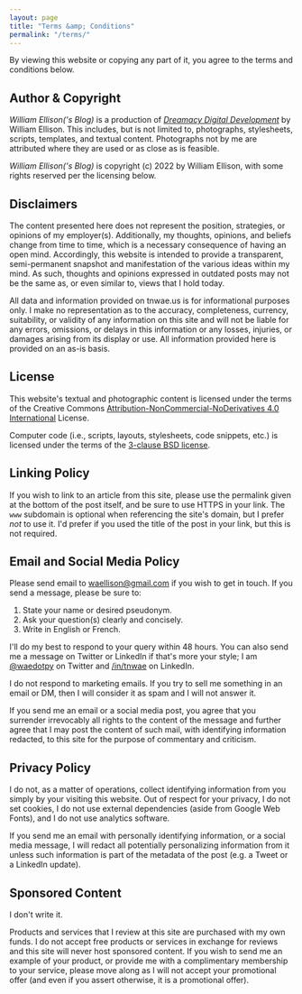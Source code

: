 ```yaml
---
layout: page
title: "Terms &amp; Conditions"
permalink: "/terms/"
---
```


By viewing this website or copying any part of it, you agree to the
terms and conditions below.

## Author & Copyright

_William Ellison('s Blog)_ is a production of _[Dreamacy Digital Development](https://dreamacy.io)_ by William Ellison.  This includes, but is not limited to, photographs, stylesheets, scripts, templates, and textual content.  Photographs not by me are attributed where they are used or as close as is feasible.

_William Ellison('s Blog)_ is copyright (c) 2022 by William Ellison, with some rights reserved per the licensing below.

## Disclaimers

The content presented here does not represent the position, strategies, or opinions of my employer(s).  Additionally, my thoughts, opinions, and beliefs change from time to time, which is a necessary consequence of having an open mind.  Accordingly, this website is intended to provide a transparent, semi-permanent snapshot and manifestation of the various ideas within my mind.  As such, thoughts and opinions expressed in outdated posts may not be the same as, or even similar to, views that I hold today.

All data and information provided on tnwae.us is for informational purposes only.  I make no representation as to the accuracy, completeness, currency, suitability, or validity of any information on this site and will not be liable for any errors, omissions, or delays in this information or any losses, injuries, or damages arising from its display or use.  All information provided here is provided on an as-is basis.

## License

This website's textual and photographic content is licensed under the terms of the Creative Commons [Attribution-NonCommercial-NoDerivatives 4.0 International][cc-by-nc-nd-4.0] License.

Computer code (i.e., scripts, layouts, stylesheets, code snippets, etc.) is licensed under the terms of the [3-clause BSD license][lic].

[cc-by-nc-nd-4.0]: http://creativecommons.org/licenses/by-nc-nd/4.0/deed
[lic]: https://github.com/waellison/waellison.blog/blob/trunk/COPYING

## Linking Policy

If you wish to link to an article from this site, please use the permalink given at the bottom of the post itself, and be sure to use HTTPS in your link.  The `www` subdomain is optional when referencing the site's domain, but I prefer _not_ to use it.  I'd prefer if you used the title of the post in your link, but this is not required.

## Email and Social Media Policy

Please send email to <waellison@gmail.com> if you wish to get in touch.  If you send a message, please be sure to:

1. State your name or desired pseudonym.
2. Ask your question(s) clearly and concisely.
3. Write in English or French.

I'll do my best to respond to your query within 48 hours.  You can also send me a message on Twitter or LinkedIn if that's more your style; I am [@waedotpy](https://twitter.com/waedotpy) on Twitter and [/in/tnwae](https://linkedin.com/in/tnwae) on LinkedIn.

I do not respond to marketing emails.  If you try to sell me something in an email or DM, then I will consider it as spam and I will not answer it.

If you send me an email or a social media post, you agree that you surrender irrevocably all rights to the content of the message and further agree that I may post the content of such mail, with identifying information redacted, to this site for the purpose of commentary and criticism.

## Privacy Policy

I do not, as a matter of operations, collect identifying information from you simply by your visiting this website.  Out of respect for your privacy, I do not set cookies, I do not use external dependencies (aside from Google Web Fonts), and I do not use analytics software.

If you send me an email with personally identifying information, or a social media message, I will redact all potentially personalizing information from it unless such information is part of the metadata of the post (e.g. a Tweet or a LinkedIn update).

## Sponsored Content

I don't write it.

Products and services that I review at this site are purchased with my own funds.  I do not accept free products or services in exchange for reviews and this site will never host sponsored content.  If you wish to send me an example of your product, or provide me with a complimentary membership to your service, please move along as I will not accept your promotional offer (and even if you assert otherwise, it is a promotional offer).
